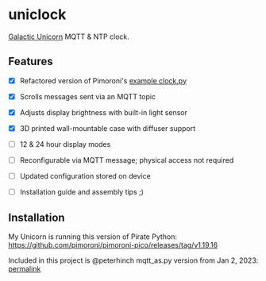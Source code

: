 # uniclock

[Galactic Unicorn] MQTT & NTP clock.


## Features

- [X] Refactored version of Pimoroni's [example clock.py]
- [X] Scrolls messages sent via an MQTT topic
- [X] Adjusts display brightness with built-in light sensor
- [X] 3D printed wall-mountable case with diffuser support
- [ ] 12 & 24 hour display modes
- [ ] Reconfigurable via MQTT message; physical access not required
- [ ] Updated configuration stored on device
- [ ] Installation guide and assembly tips ;)


## Installation

My Unicorn is running this version of Pirate Python:
https://github.com/pimoroni/pimoroni-pico/releases/tag/v1.19.16

Included in this project is @peterhinch mqtt_as.py version from Jan 2, 2023:
[permalink](https://github.com/peterhinch/micropython-mqtt/blob/94b97f57c7bc4d56fe5edb3106f6ea06c84080ac/mqtt_as/mqtt_as.py)


[example clock.py]: https://github.com/pimoroni/pimoroni-pico/blob/1da44729266b895ff937b986c61937cd6adad0c7/micropython/examples/galactic_unicorn/clock.py 
[Galactic Unicorn]: https://shop.pimoroni.com/en-us/products/galactic-unicorn

